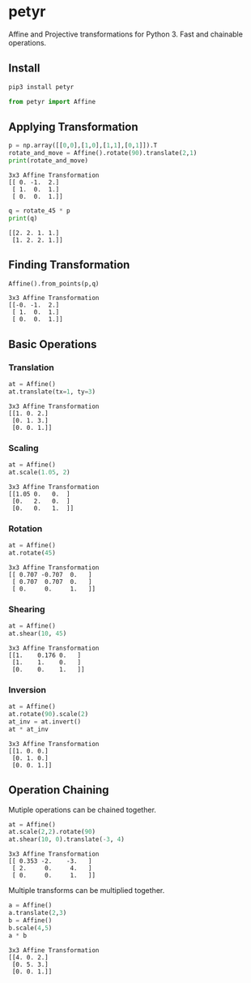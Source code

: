 # petyr

Affine and Projective transformations for Python 3. Fast and chainable operations.

## Install
```bash
pip3 install petyr
```
```python
from petyr import Affine
```
## Applying Transformation
```python
p = np.array([[0,0],[1,0],[1,1],[0,1]]).T
rotate_and_move = Affine().rotate(90).translate(2,1)
print(rotate_and_move)
```
```
3x3 Affine Transformation
[[ 0. -1.  2.]
 [ 1.  0.  1.]
 [ 0.  0.  1.]]
```

```python
q = rotate_45 * p
print(q)
```
```
[[2. 2. 1. 1.]
 [1. 2. 2. 1.]]
```
## Finding Transformation
```python
Affine().from_points(p,q)
```
```
3x3 Affine Transformation
[[-0. -1.  2.]
 [ 1.  0.  1.]
 [ 0.  0.  1.]]
```

## Basic Operations

### Translation
```python
at = Affine()
at.translate(tx=1, ty=3)
```
```
3x3 Affine Transformation
[[1. 0. 2.]
 [0. 1. 3.]
 [0. 0. 1.]]
```
### Scaling
```python
at = Affine()
at.scale(1.05, 2)
```
```
3x3 Affine Transformation
[[1.05 0.   0.  ]
 [0.   2.   0.  ]
 [0.   0.   1.  ]]
 ```
 ### Rotation
 ```python
at = Affine()
at.rotate(45)
```
```
3x3 Affine Transformation
[[ 0.707 -0.707  0.   ]
 [ 0.707  0.707  0.   ]
 [ 0.     0.     1.   ]]
```
### Shearing
```python
at = Affine()
at.shear(10, 45)
```
```
3x3 Affine Transformation
[[1.    0.176 0.   ]
 [1.    1.    0.   ]
 [0.    0.    1.   ]]
```
### Inversion
```python
at = Affine()
at.rotate(90).scale(2)
at_inv = at.invert()
at * at_inv
```
```
3x3 Affine Transformation
[[1. 0. 0.]
 [0. 1. 0.]
 [0. 0. 1.]]
```

## Operation Chaining
Mutiple operations can be chained together.
```python
at = Affine()
at.scale(2,2).rotate(90)
at.shear(10, 0).translate(-3, 4)
```
```
3x3 Affine Transformation
[[ 0.353 -2.    -3.   ]
 [ 2.     0.     4.   ]
 [ 0.     0.     1.   ]]
```
Multiple transforms can be multiplied together.
```python
a = Affine()
a.translate(2,3)
b = Affine()
b.scale(4,5)
a * b
```
```
3x3 Affine Transformation
[[4. 0. 2.]
 [0. 5. 3.]
 [0. 0. 1.]]
```


